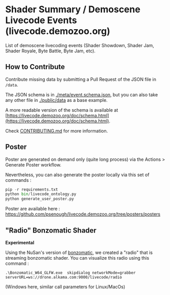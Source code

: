 # Shader Summary / Demoscene Livecode Events (livecode.demozoo.org)

List of demoscene livecoding events (Shader Showdown, Shader Jam, Shader Royale, Byte Battle, Byte Jam, etc).

## How to Contribute

Contribute missing data by submitting a Pull Request of the JSON file in `/data`.

The JSON schema is in [./meta/event.schema.json](./meta/event.schema.json), but you can also take any other file in [./public/data](./public/data) as a base example.

A more readable version of the schema is available at [https://livecode.demozoo.org/doc/schema.html](https://livecode.demozoo.org/doc/schema.html).

Check [CONTRIBUTING.md](./CONTRIBUTING.md) for more information.

## Poster

Poster are generated on demand only (quite long process) via the Actions > Generate Poster workflow.

Nevertheless, you can also generate the poster locally via this set of commands :

```python
pip -r requirements.txt
python bin/livecode_ontology.py
python generate_user_poster.py
```
Poster are available here :  https://github.com/psenough/livecode.demozoo.org/tree/posters/posters

## "Radio" Bonzomatic Shader
**Experimental**

Using the NuSan's version of [bonzomatic](https://github.com/TheNuSan/Bonzomatic), we created a "radio" that is streaming bonzomatic shader. You can visualize this radio using this command :

```
.\Bonzomatic_W64_GLFW.exe  skipdialog networkMode=grabber serverURL=ws://drone.alkama.com:9000/livecode/radio
```
(Windows here, similar call parameters for Linux/MacOs)
